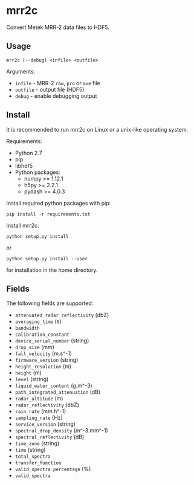 # mrr2c

Convert Metek MRR-2 data files to HDF5.

## Usage

    mrr2c [--debug] <infile> <outfile>

Arguments:

- `infile` - MRR-2 `raw`, `pro` or `ave` file
- `outfile` - output file (HDF5)
- `debug` - enable debugging output

## Install

It is recommended to run mrr2c on Linux or a unix-like operating system.

Requirements:

- Python 2.7
- pip
- libhdf5
- Python packages:
    - numpy >= 1.12.1
    - h5py >= 2.2.1
    - pydash >= 4.0.3

Install required python packages with pip:

    pip install -r requirements.txt

Install mrr2c:

    python setup.py install

or

    python setup.py install --user

for installation in the home directory.

## Fields

The following fields are supported:

- `attenuated_radar_reflectivity` (dbZ)
- `averaging_time` (s)
- `bandwidth`
- `calibration_constant`
- `device_serial_number` (string)
- `drop_size` (mm)
- `fall_velocity` (m.s^-1)
- `firmware_version` (string)
- `height_resolution` (m)
- `height` (m)
- `level` (string)
- `liquid_water_content` (g.m^-3)
- `path_integrated_attenuation` (dB)
- `radar_altitude` (m)
- `radar_reflectivity` (dbZ)
- `rain_rate` (mm.h^-1)
- `sampling_rate` (Hz)
- `service_version` (string)
- `spectral_drop_density` (m^-3.mm^-1)
- `spectral_reflectivity` (dB)
- `time_zone` (string)
- `time` (string)
- `total_spectra`
- `transfer_function`
- `valid_spectra_percentage` (%)
- `valid_spectra`
